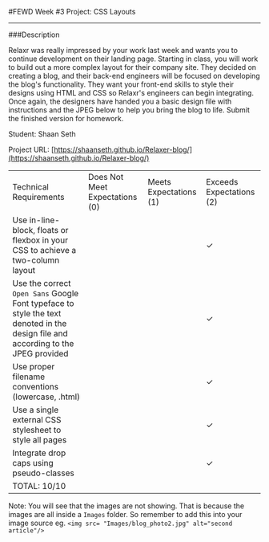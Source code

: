 #FEWD Week #3 Project: CSS Layouts

---


###Description


Relaxr was really impressed by your work last week and wants you to continue development on their landing page. Starting in class, you will work to build out a more complex layout for their company site. They decided on creating a blog, and their back-end engineers will be focused on developing the blog's functionality. They want your front-end skills to style their designs using HTML and CSS so Relaxr's engineers can begin integrating. Once again, the designers have handed you a basic design file with instructions and the JPEG below to help you bring the blog to life. Submit the finished version for homework.

Student: Shaan Seth

Project URL: [https://shaanseth.github.io/Relaxer-blog/](https://shaanseth.github.io/Relaxer-blog/)


|                                                                                                                                      |                                |                        |                          |
|--------------------------------------------------------------------------------------------------------------------------------------|--------------------------------|------------------------|--------------------------|
| Technical Requirements                                                                                                               | Does Not Meet Expectations (0) | Meets Expectations (1) | Exceeds Expectations (2) |
| Use in-line-block, floats or flexbox in your CSS to achieve a two-column layout                                                               |                                |                        |            ✓             |
| Use the correct ```Open Sans``` Google Font typeface to style the text denoted in the design file and according to the JPEG provided |                                |                        |            ✓             |
| Use proper filename conventions (lowercase, .html)                                                                                   |                                |                        |            ✓             |
| Use a single external CSS stylesheet to style all pages                                                                              |                                |                        |            ✓             |
| Integrate drop caps using pseudo-classes                                                                                             |                                |                        |            ✓             |
| TOTAL: 10/10                                                                                                                     |                                |                        |                          |


Note: You will see that the images are not showing. That is because the images are all inside a `Images` folder. So remember to add this into your image source eg. `<img src= "Images/blog_photo2.jpg" alt="second article"/>`